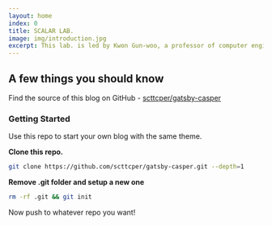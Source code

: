 ```yaml
---
layout: home
index: 0
title: SCALAR LAB.
image: img/introduction.jpg
excerpt: This lab. is led by Kwon Gun-woo, a professor of computer engineering department at Hongik University.
---
```


## **A few things you should know**

Find the source of this blog on GitHub - [scttcper/gatsby-casper](https://github.com/scttcper/gatsby-casper)

### Getting Started

Use this repo to start your own blog with the same theme.

**Clone this repo.**

```bash
git clone https://github.com/scttcper/gatsby-casper.git --depth=1
```

**Remove .git folder and setup a new one**

```bash
rm -rf .git && git init
```

Now push to whatever repo you want!
